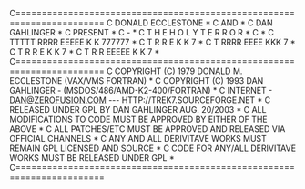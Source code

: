 C=======================================================================
C                              DONALD ECCLESTONE                       *
C                                     AND                              *
C                                DAN GAHLINGER                         *
C                                   PRESENT                            *
C                                      -                               *
C                        T H E   H O L Y   T E R R O R                 *
C                                                                      *
C                       TTTTT RRRR  EEEEE K   K 777777                 *
C                         T   R   R E     K  K      7                  *
C                         T   RRRR  EEEE  KKK      7                   *
C                         T   R  R  E     K  K    7                    *
C                         T   R   R EEEEE K   K  7                     *
C=======================================================================
C  COPYRIGHT (C) 1979  DONALD M. ECCLESTONE    (VAX/VMS FORTRAN)       *
C  COPYRIGHT (C) 1993  DAN GAHLINGER - (MSDOS/486/AMD-K2-400/FORTRAN)  *
C     INTERNET - DAN@ZEROFUSION.COM --- HTTP://TREK7.SOURCEFORGE.NET   *
C RELEASED UNDER GPL BY DAN GAHLINGER AUG. 20/2003                     *
C ALL MODIFICATIONS TO CODE MUST BE APPROVED BY EITHER OF THE ABOVE    *
C ALL PATCHES/ETC MUST BE APPROVED AND RELEASED VIA OFFICIAL CHANNELS  *
C ANY AND ALL DERIVITAVE WORKS MUST REMAIN GPL LICENSED AND SOURCE     *
C CODE FOR ANY/ALL DERIVITAVE WORKS MUST BE RELEASED UNDER GPL         *
C=======================================================================
